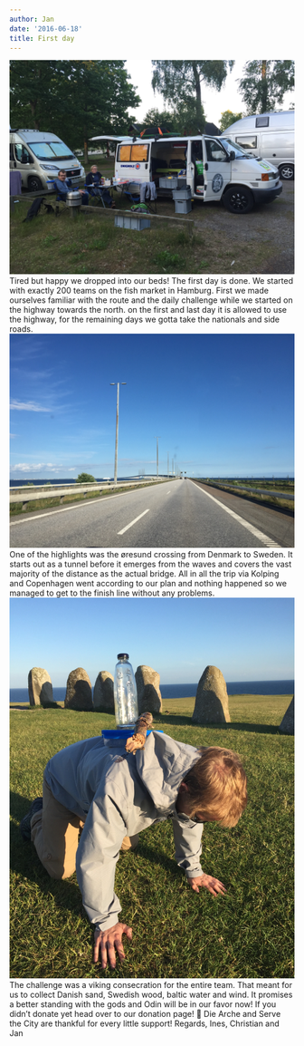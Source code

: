 ```yaml
---
author: Jan
date: '2016-06-18'
title: First day
---
```

![Image](./images/1.jpeg)
Tired but happy we dropped into our beds! The first day is done.
We started with exactly 200 teams on the fish market in Hamburg. First we made
ourselves familiar with the route and the daily challenge while we started on
the highway towards the north. on the first and last day it is allowed to use
the highway, for the remaining days we gotta take the nationals and side
roads.
![Image](./images/2.jpeg)
One of the highlights was the øresund crossing from Denmark to Sweden. It
starts out as a tunnel before it emerges from the waves and covers the vast
majority of the distance as the actual bridge.
All in all the trip via Kolping and Copenhagen went according to our plan and
nothing happened so we managed to get to the finish line without any
problems.
![Image](./images/3.jpeg)
The challenge was a viking consecration for the entire team. That meant for us
to collect Danish sand, Swedish wood, baltic water and wind. It promises a
better standing with the gods and Odin will be in our favor now!
If you didn’t donate yet head over to our donation page! 🙂 Die Arche and Serve
the City are thankful for every little support!
Regards, Ines, Christian and Jan
